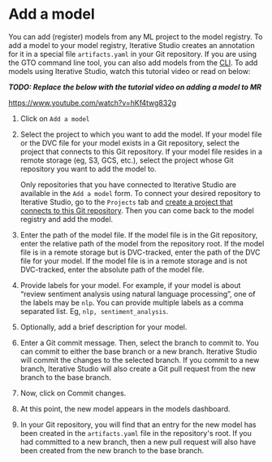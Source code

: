 # Add a model

You can add (register) models from any ML project to the model registry. To add
a model to your model registry, Iterative Studio creates an annotation for it in
a special file `artifacts.yaml` in your Git repository. If you are using the GTO
command line tool, you can also add models from the [CLI][gto]. To add models
using Iterative Studio, watch this tutorial video or read on below:

**_TODO: Replace the below with the tutorial video on adding a model to MR_**

https://www.youtube.com/watch?v=hKf4twg832g

1. Click on `Add a model`
2. Select the project to which you want to add the model. If your model file or
   the DVC file for your model exists in a Git repository, select the project
   that connects to this Git repository. If your model file resides in a remote
   storage (eg, S3, GCS, etc.), select the project whose Git repository you want
   to add the model to.

   <admon>

   Only repositories that you have connected to Iterative Studio are available
   in the `Add a model` form. To connect your desired repository to Iterative
   Studio, go to the `Projects` tab and
   [create a project that connects to this Git repository](/doc/studio/user-guide/projects-and-experiments/create-a-project).
   Then you can come back to the model registry and add the model.

   </admon>

3. Enter the path of the model file. If the model file is in the Git repository,
   enter the relative path of the model from the repository root. If the model
   file is in a remote storage but is DVC-tracked, enter the path of the DVC
   file for your model. If the model file is in a remote storage and is not
   DVC-tracked, enter the absolute path of the model file.
4. Provide labels for your model. For example, if your model is about “review
   sentiment analysis using natural language processing”, one of the labels may
   be `nlp`. You can provide multiple labels as a comma separated list. Eg,
   `nlp, sentiment_analysis`.
5. Optionally, add a brief description for your model.
6. Enter a Git commit message. Then, select the branch to commit to. You can
   commit to either the base branch or a new branch. Iterative Studio will
   commit the changes to the selected branch. If you commit to a new branch,
   Iterative Studio will also create a Git pull request from the new branch to
   the base branch.
7. Now, click on Commit changes.
8. At this point, the new model appears in the models dashboard.
9. In your Git repository, you will find that an entry for the new model has
   been created in the `artifacts.yaml` file in the repository's root. If you
   had committed to a new branch, then a new pull request will also have been
   created from the new branch to the base branch.

[gto]: https://github.com/iterative/gto
